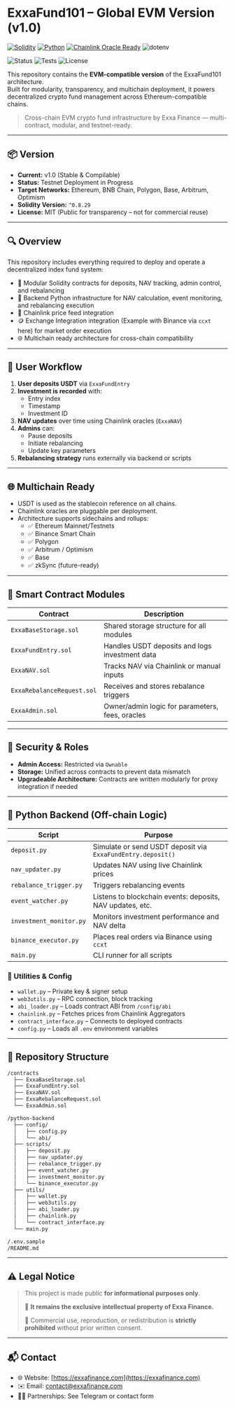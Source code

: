 # ExxaFund101 – Global EVM Version (v1.0)

[![Solidity](https://img.shields.io/badge/Solidity-^0.8.29-lightgrey)](https://soliditylang.org)
[![Python](https://img.shields.io/badge/Python-3.10+-blue)](https://www.python.org/)
[![Chainlink Oracle Ready](https://img.shields.io/badge/Oracle-Chainlink-blueviolet)](https://chain.link)
![dotenv](https://img.shields.io/badge/Config-dotenv-green?logo=envato)

![Status](https://img.shields.io/badge/Status-In%20Development-orange)
![Tests](https://img.shields.io/badge/Tests-Coming%20Soon-lightgrey)
![License](https://img.shields.io/badge/License-Proprietary-red)

This repository contains the **EVM-compatible version** of the ExxaFund101 architecture.  
Built for modularity, transparency, and multichain deployment, it powers decentralized crypto fund management across Ethereum-compatible chains.

> Cross-chain EVM crypto fund infrastructure by Exxa Finance — multi-contract, modular, and testnet-ready.


---

## 📦 Version

- **Current:** v1.0 (Stable & Compilable)
- **Status:** Testnet Deployment in Progress
- **Target Networks:** Ethereum, BNB Chain, Polygon, Base, Arbitrum, Optimism
- **Solidity Version:** `^0.8.29`
- **License:** MIT (Public for transparency – not for commercial reuse)

---

## 🔍 Overview

This repository includes everything required to deploy and operate a decentralized index fund system:

- 💼 Modular Solidity contracts for deposits, NAV tracking, admin control, and rebalancing
- 🧠 Backend Python infrastructure for NAV calculation, event monitoring, and rebalancing execution
- 🔗 Chainlink price feed integration
- 🪙 Exchange Integration integration (Example with Binance via `ccxt` here) for market order execution
- 🌐 Multichain ready architecture for cross-chain compatibility

---

## 💸 User Workflow

1. **User deposits USDT** via `ExxaFundEntry`
2. **Investment is recorded** with:
   - Entry index
   - Timestamp
   - Investment ID
3. **NAV updates** over time using Chainlink oracles (`ExxaNAV`)
4. **Admins** can:
   - Pause deposits
   - Initiate rebalancing
   - Update key parameters
5. **Rebalancing strategy** runs externally via backend or scripts

---

## 🌐 Multichain Ready

- USDT is used as the stablecoin reference on all chains.
- Chainlink oracles are pluggable per deployment.
- Architecture supports sidechains and rollups:
  - ✅ Ethereum Mainnet/Testnets
  - ✅ Binance Smart Chain
  - ✅ Polygon
  - ✅ Arbitrum / Optimism
  - ✅ Base
  - ✅ zkSync (future-ready)

---

## 🧠 Smart Contract Modules

| Contract | Description |
|---------|-------------|
| `ExxaBaseStorage.sol` | Shared storage structure for all modules |
| `ExxaFundEntry.sol` | Handles USDT deposits and logs investment data |
| `ExxaNAV.sol` | Tracks NAV via Chainlink or manual inputs |
| `ExxaRebalanceRequest.sol` | Receives and stores rebalance triggers |
| `ExxaAdmin.sol` | Owner/admin logic for parameters, fees, oracles |

---

## 🔐 Security & Roles

- **Admin Access:** Restricted via `Ownable`
- **Storage:** Unified across contracts to prevent data mismatch
- **Upgradeable Architecture:** Contracts are written modularly for proxy integration if needed

---

## 🐍 Python Backend (Off-chain Logic)

| Script                  | Purpose |
|-------------------------|---------|
| `deposit.py`            | Simulate or send USDT deposit via `ExxaFundEntry.deposit()` |
| `nav_updater.py`        | Updates NAV using live Chainlink prices |
| `rebalance_trigger.py`  | Triggers rebalancing events |
| `event_watcher.py`      | Listens to blockchain events: deposits, NAV updates, etc. |
| `investment_monitor.py` | Monitors investment performance and NAV delta |
| `binance_executor.py`   | Places real orders via Binance using `ccxt` |
| `main.py`               | CLI runner for all scripts |

### 🔧 Utilities & Config

- `wallet.py` – Private key & signer setup  
- `web3utils.py` – RPC connection, block tracking  
- `abi_loader.py` – Loads contract ABI from `/config/abi`  
- `chainlink.py` – Fetches prices from Chainlink Aggregators  
- `contract_interface.py` – Connects to deployed contracts  
- `config.py` – Loads all `.env` environment variables  

---

## 📁 Repository Structure

```bash
/contracts
  ├── ExxaBaseStorage.sol
  ├── ExxaFundEntry.sol
  ├── ExxaNAV.sol
  ├── ExxaRebalanceRequest.sol
  └── ExxaAdmin.sol

/python-backend
  ├── config/
  │   ├── config.py
  │   └── abi/
  ├── scripts/
  │   ├── deposit.py
  │   ├── nav_updater.py
  │   ├── rebalance_trigger.py
  │   ├── event_watcher.py
  │   ├── investment_monitor.py
  │   └── binance_executor.py
  ├── utils/
  │   ├── wallet.py
  │   ├── web3utils.py
  │   ├── abi_loader.py
  │   ├── chainlink.py
  │   └── contract_interface.py
  └── main.py

/.env.sample
/README.md

```

---

## ⚠️ Legal Notice

> This project is made public **for informational purposes only**.
> 
> 📎 **It remains the exclusive intellectual property of Exxa Finance.**
> 
> 🚫 Commercial use, reproduction, or redistribution is **strictly prohibited** without prior written consent.

---

## 📬 Contact

- 🌐 Website: [https://exxafinance.com](https://exxafinance.com)
- ✉️ Email: contact@exxafinance.com
- 🧑‍💼 Partnerships: See Telegram or contact form

